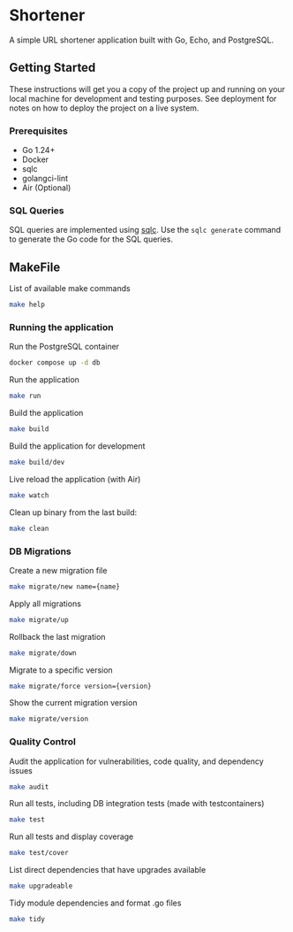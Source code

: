 # Shortener

A simple URL shortener application built with Go, Echo, and PostgreSQL.

## Getting Started

These instructions will get you a copy of the project up and running on your local machine for development and testing purposes. See deployment for notes on how to deploy the project on a live system.

### Prerequisites

- Go 1.24+
- Docker
- sqlc
- golangci-lint
- Air (Optional)

### SQL Queries

SQL queries are implemented using [sqlc](https://sqlc.dev/). Use the `sqlc generate` command to generate the Go code for the SQL queries.

## MakeFile

List of available make commands

```bash
make help
```

### Running the application

Run the PostgreSQL container

```bash
docker compose up -d db
```

Run the application

```bash
make run
```

Build the application

```bash
make build
```

Build the application for development

```bash
make build/dev
```

Live reload the application (with Air)

```bash
make watch
```

Clean up binary from the last build:

```bash
make clean
```

### DB Migrations

Create a new migration file

```bash
make migrate/new name={name}
```

Apply all migrations

```bash
make migrate/up
```

Rollback the last migration

```bash
make migrate/down
```

Migrate to a specific version

```bash
make migrate/force version={version}
```

Show the current migration version

```bash
make migrate/version
```

### Quality Control

Audit the application for vulnerabilities, code quality, and dependency issues

```bash
make audit
```

Run all tests, including DB integration tests (made with testcontainers)

```bash
make test
```

Run all tests and display coverage

```bash
make test/cover
```

List direct dependencies that have upgrades available

```bash
make upgradeable
```

Tidy module dependencies and format .go files

```bash
make tidy
```

